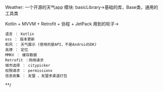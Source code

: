 Weather: 一个开源的天气app
模块: 
basicLibrary->基础的库，Base类，通用的工具类


Kotlin + MVVM + Retrofit + 协程 + JetPack
用到的轮子->

    语言 ： Kotlin
    oss ： 版本更新
    和风 ： 天气展示 (使用的是API，不是AndroidSDK)  
    高德 ： 定位
    MMKV ： 缓存数据
    Retrofit ：网络请求
    城市选择 ： citypicker
    权限请求 ： permissionx
    信息收集 ： 友盟 、友盟多渠道打包
    

**/
